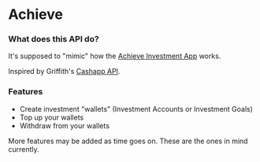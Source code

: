 # Achieve

### What does this API do?
It's supposed to "mimic" how the [Achieve Investment App](https://theachieveapp.com/) works.

Inspired by Griffith's [Cashapp API](https://github.com/gwuah/cashapp).

### Features
- Create investment "wallets" (Investment Accounts or Investment Goals)
- Top up your wallets
- Withdraw from your wallets

More features may be added as time goes on. These are the ones in mind currently.